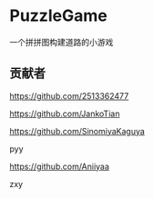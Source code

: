 # PuzzleGame
一个拼拼图构建道路的小游戏

## 贡献者

https://github.com/2513362477

https://github.com/JankoTian

https://github.com/SinomiyaKaguya

pyy

https://github.com/Aniiyaa

zxy
